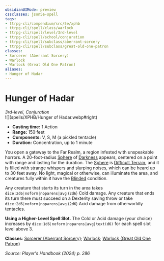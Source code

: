 ```yaml
---
obsidianUIMode: preview
cssclasses: json5e-spell
tags:
- ttrpg-cli/compendium/src/5e/xphb
- ttrpg-cli/spell/class/warlock
- ttrpg-cli/spell/level/3rd-level
- ttrpg-cli/spell/school/conjuration
- ttrpg-cli/spell/subclass/aberrant-sorcery
- ttrpg-cli/spell/subclass/great-old-one-patron
classes:
- Sorcerer (Aberrant Sorcery)
- Warlock
- Warlock (Great Old One Patron)
aliases:
- Hunger of Hadar
---
```

# Hunger of Hadar
*3rd-level, Conjuration*  
![](spells/XPHB/Hunger of Hadar.webp#right)

- **Casting time:** 1 Action
- **Range:** 150 feet
- **Components:** V, S, M (a pickled tentacle)
- **Duration:** Concentration, up to 1 minute

You open a gateway to the Far Realm, a region infested with unspeakable horrors. A 20-foot-radius [Sphere](/3-Mechanics/CLI/variant-rules/sphere-area-of-effect-xphb.md) of [Darkness](/3-Mechanics/CLI/variant-rules/darkness-xphb.md) appears, centered on a point with range and lasting for the duration. The [Sphere](/3-Mechanics/CLI/variant-rules/sphere-area-of-effect-xphb.md) is [Difficult Terrain](/3-Mechanics/CLI/variant-rules/difficult-terrain-xphb.md), and it is filled with strange whispers and slurping noises, which can be heard up to 30 feet away. No light, magical or otherwise, can illuminate the area, and creatures fully within it have the [Blinded](/3-Mechanics/CLI/conditions.md#Blinded) condition.

Any creature that starts its turn in the area takes `dice:2d6|noform|noparens|avg` (`2d6`) Cold damage. Any creature that ends its turn there must succeed on a Dexterity saving throw or take `dice:2d6|noform|noparens|avg` (`2d6`) Acid damage from otherworldly tentacles.

**Using a Higher-Level Spell Slot.** The Cold or Acid damage (your choice) increases by `dice:1d6|noform|noparens|avg|text(d6)` for each spell slot level above 3.

**Classes**: [Sorcerer (Aberrant Sorcery)](/3-Mechanics/CLI/lists/list-spells-classes-aberrant-sorcery-xphb.md "subclass=XPHB;class=XPHB"); [Warlock](/3-Mechanics/CLI/lists/list-spells-classes-warlock.md); [Warlock (Great Old One Patron)](/3-Mechanics/CLI/lists/list-spells-classes-great-old-one-patron-xphb.md "subclass=XPHB;class=XPHB")

*Source: Player's Handbook (2024) p. 286*